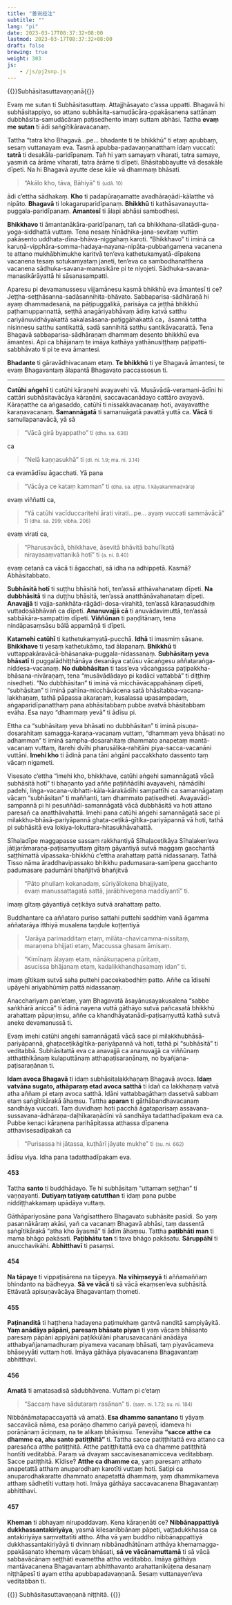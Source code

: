 ```yaml
---
title: "善说经注"
subtitle: ""
lang: "pi"
date: 2023-03-17T08:37:32+08:00
lastmod: 2023-03-17T08:37:32+08:00
draft: false
brewing: true
weight: 303
js:
    - /js/pj2snp.js
---
```


{{<subtitle>}}Subhāsitasuttavaṇṇanā{{</subtitle>}}

Evaṃ me sutan ti Subhāsitasuttaṃ. Attajjhāsayato c’assa uppatti. Bhagavā hi subhāsitappiyo, so attano subhāsita-samudācāra-ppakāsanena sattānaṃ dubbhāsita-samudācāraṃ paṭisedhento imaṃ suttam abhāsi. Tattha **evaṃ me sutan** ti ādi saṅgītikāravacanaṃ.

Tattha “tatra kho Bhagavā…pe… bhadante ti te bhikkhū” ti etaṃ apubbaṃ, sesaṃ vuttanayam eva. Tasmā apubba-padavaṇṇanattham idaṃ vuccati: **tatrā** ti desakāla-paridīpanaṃ. Tañ hi yaṃ samayaṃ viharati, tatra samaye, yasmiñ ca ārāme viharati, tatra ārāme ti dīpeti. Bhāsitabbayutte vā desakāle dīpeti. Na hi Bhagavā ayutte dese kāle vā dhammaṃ bhāsati.

> “Akālo kho, tāva, Bāhiyā” ti <small>(udā. 10)</small>

ādi c’ettha sādhakaṃ. **Kho** ti padapūraṇamatte avadhāraṇādi-kālatthe vā nipāto. **Bhagavā** ti lokagaruparidīpanaṃ. **Bhikkhū** ti kathāsavanayutta-puggala-paridīpanaṃ. **Āmantesī** ti ālapi abhāsi sambodhesi.

**Bhikkhavo** ti āmantanākāra-paridīpanaṃ, tañ ca bhikkhana-sīlatādi-guṇa-yoga-siddhattā vuttaṃ. Tena nesaṃ hīnādhika-jana-sevitaṃ vuttiṃ pakāsento uddhata-dīna-bhāva-niggahaṃ karoti. “Bhikkhavo” ti iminā ca karuṇā-vipphāra-somma-hadaya-nayana-nipāta-pubbaṅgamena vacanena te attano mukhābhimukhe karitvā ten’eva kathetukamyatā-dīpakena vacanena tesaṃ sotukamyataṃ janeti, ten’eva ca sambodhanatthena vacanena sādhuka-savana-manasikāre pi te niyojeti. Sādhuka-savana-manasikārāyattā hi sāsanasampatti.

Aparesu pi devamanussesu vijjamānesu kasmā bhikkhū eva āmantesī ti ce? Jeṭṭha-seṭṭhāsanna-sadāsannihita-bhāvato. Sabbaparisa-sādhāraṇā hi ayaṃ dhammadesanā, na pāṭipuggalikā, parisāya ca jeṭṭhā bhikkhū paṭhamuppannattā, seṭṭhā anagāriyabhāvaṃ ādiṃ katvā satthu cariyānuvidhāyakattā sakalasāsana-paṭiggāhakattā ca，āsannā tattha nisinnesu satthu santikattā, sadā sannihitā satthu santikāvacarattā. Tena Bhagavā sabbaparisa-sādhāraṇaṃ dhammaṃ desento bhikkhū eva āmantesi. Api ca bhājanaṃ te imāya kathāya yathānusiṭṭhaṃ paṭipatti-sabbhāvato ti pi te eva āmantesi.

**Bhadante** ti gāravādhivacanam etaṃ. **Te bhikkhū** ti ye Bhagavā āmantesi, te evaṃ Bhagavantaṃ ālapantā Bhagavato paccassosun ti.

---

**Catūhi aṅgehī** ti catūhi kāraṇehi avayavehi vā. Musāvādā-veramaṇi-ādīni hi cattāri subhāsitavācāya kāraṇāni, saccavacanādayo cattāro avayavā. Kāraṇatthe ca aṅgasaddo, catūhī ti nissakkavacanaṃ hoti, avayavatthe karaṇavacanaṃ. **Samannāgatā** ti samanuāgatā pavattā yuttā ca. **Vācā** ti samullapanavācā, yā sā

> “Vācā girā byappatho” ti <small>(dha. sa. 636)</small>

ca

> “Nelā kaṇṇasukhā” ti <small>(dī. ni. 1.9; ma. ni. 3.14)</small>

ca evamādīsu āgacchati. Yā pana

> “Vācāya ce kataṃ kamman” ti <small>(dha. sa. aṭṭha. 1 kāyakammadvāra)</small>

evaṃ viññatti ca,

> “Yā catūhi vacīduccaritehi ārati virati…pe… ayaṃ vuccati sammāvācā” ti <small>(dha. sa. 299; vibha. 206)</small>

evaṃ virati ca,

> “Pharusavācā, bhikkhave, āsevitā bhāvitā bahulīkatā nirayasaṃvattanikā hotī” ti <small>(a. ni. 8.40)</small>

evaṃ cetanā ca vācā ti āgacchati, sā idha na adhippetā. Kasmā? Abhāsitabbato.

**Subhāsitā hotī** ti suṭṭhu bhāsitā hoti, ten’assā atthāvahanataṃ dīpeti. **Na dubbhāsitā** ti na duṭṭhu bhāsitā, ten’assā anatthānāvahanataṃ dīpeti. **Anavajjā** ti vajja-saṅkhāta-rāgādi-dosa-virahitā, ten’assā kāraṇasuddhiṃ vuttadosābhāvañ ca dīpeti. **Ananuvajjā cā** ti anuvādavimuttā, ten’assā sabbākāra-sampattiṃ dīpeti. **Viññūnan** ti paṇḍitānaṃ, tena nindāpasaṃsāsu bālā appamāṇā ti dīpeti.

**Katamehi catūhī** ti kathetukamyatā-pucchā. **Idhā** ti imasmiṃ sāsane. **Bhikkhave** ti yesaṃ kathetukāmo, tad ālapanaṃ. **Bhikkhū** ti vuttappakāravācā-bhāsanaka-puggala-nidassanaṃ. **Subhāsitaṃ yeva bhāsatī** ti puggalādhiṭṭhānāya desanāya catūsu vācaṅgesu aññataraṅga-niddesa-vacanaṃ. **No dubbhāsitan** ti tass’eva vācaṅgassa paṭipakkha-bhāsana-nivāraṇaṃ, tena “musāvādādayo pi kadāci vattabbā” ti diṭṭhiṃ nisedheti. “No dubbhāsitan” ti iminā vā micchāvācappahānaṃ dīpeti, “subhāsitan” ti iminā pahīna-micchāvācena satā bhāsitabba-vacana-lakkhaṇaṃ, tathā pāpassa akaraṇaṃ, kusalassa upasampadaṃ, aṅgaparidīpanatthaṃ pana abhāsitabbaṃ pubbe avatvā bhāsitabbam evāha. Esa nayo “dhammaṃ yevā” ti ādīsu pi.

Ettha ca “subhāsitaṃ yeva bhāsati no dubbhāsitan” ti iminā pisuṇa-dosarahitaṃ samagga-karaṇa-vacanaṃ vuttaṃ, “dhammaṃ yeva bhāsati no adhamman” ti iminā sampha-dosarahitaṃ dhammato anapetaṃ mantā-vacanaṃ vuttaṃ, itarehi dvīhi pharusālika-rahitāni piya-sacca-vacanāni vuttāni. **Imehi kho** ti ādinā pana tāni aṅgāni paccakkhato dassento taṃ vācaṃ nigameti.

Visesato c’ettha “imehi kho, bhikkhave, catūhi aṅgehi samannāgatā vācā subhāsitā hotī” ti bhaṇanto yad aññe paṭiññādīhi avayavehi, nāmādīhi padehi, liṅga-vacana-vibhatti-kāla-kārakādīhi sampattīhi ca samannāgataṃ vācaṃ “subhāsitan” ti maññanti, taṃ dhammato paṭisedheti. Avayavādi-sampannā pi hi pesuññādi-samannāgatā vācā dubbhāsitā va hoti attano paresañ ca anatthāvahattā. Imehi pana catūhi aṅgehi samannāgatā sace pi milakkhu-bhāsā-pariyāpannā ghaṭa-ceṭikā-gītika-pariyāpannā vā hoti, tathā pi subhāsitā eva lokiya-lokuttara-hitasukhāvahattā.

Sīhaḷadīpe maggapasse sassaṃ rakkhantiyā Sīhaḷaceṭikāya Sīhaḷaken’eva jātijarāmaraṇa-paṭisaṃyuttaṃ gītaṃ gāyantiyā sutvā maggaṃ gacchantā saṭṭhimattā vipassaka-bhikkhū c’ettha arahattaṃ pattā nidassanaṃ. Tathā Tisso nāma āraddhavipassako bhikkhu padumasara-samīpena gacchanto padumasare padumāni bhañjitvā bhañjitvā

> “Pāto phullaṃ kokanadaṃ, sūriyālokena bhajjiyate,  
> evaṃ manussattagatā sattā, jarābhivegena maddīyantī” ti.

imaṃ gītaṃ gāyantiyā ceṭikāya sutvā arahattaṃ patto.

Buddhantare ca aññataro puriso sattahi puttehi saddhiṃ vanā āgamma aññatarāya itthiyā musalena taṇḍule koṭṭentiyā

> “Jarāya parimadditaṃ etaṃ, milāta-chavicamma-nissitaṃ,  
> maraṇena bhijjati etaṃ, Maccussa ghasam āmisaṃ.

> “Kimīnaṃ ālayaṃ etaṃ, nānākuṇapena pūritaṃ,  
> asucissa bhājanaṃ etaṃ, kadalikkhandhasamaṃ idan” ti.

imaṃ gītikaṃ sutvā saha puttehi paccekabodhiṃ patto. Aññe ca īdisehi upāyehi ariyabhūmiṃ pattā nidassanaṃ.

Anacchariyaṃ pan’etaṃ, yaṃ Bhagavatā āsayānusayakusalena “sabbe saṅkhārā aniccā” ti ādinā nayena vuttā gāthāyo sutvā pañcasatā bhikkhū arahattaṃ pāpuṇiṃsu, aññe ca khandhāyatanādi-paṭisaṃyuttā kathā sutvā aneke devamanussā ti.

Evaṃ imehi catūhi aṅgehi samannāgatā vācā sace pi milakkhubhāsā-pariyāpannā, ghaṭaceṭikāgītika-pariyāpannā vā hoti, tathā pi “subhāsitā” ti veditabbā. Subhāsitattā eva ca anavajjā ca ananuvajjā ca viññūnaṃ atthatthikānaṃ kulaputtānaṃ atthapaṭisaraṇānaṃ, no byañjana-paṭisaraṇānan ti.

**Idam avoca Bhagavā** ti idaṃ subhāsitalakkhaṇaṃ Bhagavā avoca. **Idaṃ vatvāna sugato, athāparaṃ etad avoca satthā** ti idañ ca lakkhaṇaṃ vatvā atha aññam pi etaṃ avoca satthā. Idāni vattabbagāthaṃ dassetvā sabbam etaṃ saṅgītikārakā āhaṃsu. Tattha **aparan** ti gāthābandhavacanaṃ sandhāya vuccati. Taṃ duvidhaṃ hoti pacchā āgataparisaṃ assavana-sussavana-ādhāraṇa-daḷhīkaraṇādīni vā sandhāya tadatthadīpakam eva ca. Pubbe kenaci kāraṇena parihāpitassa atthassa dīpanena atthavisesadīpakañ ca

> “Purisassa hi jātassa, kuṭhārī jāyate mukhe” ti <small>(su. ni. 662)</small>

ādīsu viya. Idha pana tadatthadīpakam eva.

#### 453

Tattha **santo** ti buddhādayo. Te hi subhāsitaṃ “uttamaṃ seṭṭhan” ti vaṇṇayanti. **Dutiyaṃ tatiyaṃ catutthan** ti idaṃ pana pubbe niddiṭṭhakkamaṃ upādāya vuttaṃ.

Gāthāpariyosāne pana Vaṅgīsatthero Bhagavato subhāsite pasīdi. So yaṃ pasannākāraṃ akāsi, yañ ca vacanaṃ Bhagavā abhāsi, taṃ dassentā saṅgītikārakā “atha kho āyasmā” ti ādim āhaṃsu. Tattha **paṭibhāti man** ti mama bhāgo pakāsati. **Paṭibhātu tan** ti tava bhāgo pakāsatu. **Sāruppāhī** ti anucchavikāhi. **Abhitthavī** ti pasaṃsi.

#### 454

**Na tāpaye** ti vippaṭisārena na tāpeyya. **Na vihiṃseyyā** ti aññamaññaṃ bhindanto na bādheyya. **Sā ve vācā** ti sā vācā ekaṃsen’eva subhāsitā. Ettāvatā apisuṇavācāya Bhagavantaṃ thometi.

#### 455

**Paṭinanditā** ti haṭṭhena hadayena paṭimukhaṃ gantvā nanditā sampiyāyitā. **Yaṃ anādāya pāpāni, paresaṃ bhāsate piyan** ti yaṃ vācaṃ bhāsanto paresaṃ pāpāni appiyāni paṭikkūlāni pharusavacanāni anādāya atthabyañjanamadhuraṃ piyameva vacanaṃ bhāsati, taṃ piyavācameva bhāseyyāti vuttaṃ hoti. Imāya gāthāya piyavacanena Bhagavantaṃ abhitthavi.

#### 456

**Amatā** ti amatasadisā sādubhāvena. Vuttam pi c’etaṃ

> “Saccaṃ have sādutaraṃ rasānan” ti. <small>(saṃ. ni. 1.73; su. ni. 184)</small>

Nibbānāmatapaccayattā vā amatā. **Esa dhammo sanantano** ti yāyaṃ saccavācā nāma, esa porāṇo dhammo cariyā paveṇī, idameva hi porāṇānaṃ āciṇṇaṃ, na te alikaṃ bhāsiṃsu. Tenevāha **“sacce atthe ca dhamme ca, ahu santo patiṭṭhitā”** ti. Tattha sacce patiṭṭhitattā eva attano ca paresañca atthe patiṭṭhitā. Atthe patiṭṭhitattā eva ca dhamme patiṭṭhitā hontīti veditabbā. Paraṃ vā dvayaṃ saccavisesanamicceva veditabbaṃ. Sacce patiṭṭhitā. Kīdise? **Atthe ca dhamme ca**, yaṃ paresaṃ atthato anapetattā atthaṃ anuparodhaṃ karotīti vuttaṃ hoti. Satipi ca anuparodhakaratte dhammato anapetattā dhammaṃ, yaṃ dhammikameva atthaṃ sādhetīti vuttaṃ hoti. Imāya gāthāya saccavacanena Bhagavantaṃ abhitthavi.

#### 457

**Kheman** ti abhayaṃ nirupaddavaṃ. Kena kāraṇenāti ce? **Nibbānappattiyā dukkhassantakiriyāya**, yasmā kilesanibbānaṃ pāpeti, vaṭṭadukkhassa ca antakiriyāya saṃvattatīti attho. Atha vā yaṃ buddho nibbānappattiyā dukkhassantakiriyāyā ti dvinnaṃ nibbānadhātūnam atthāya khemamagga-ppakāsanato khemaṃ vācaṃ bhāsati, **sā ve vācānamuttamā** ti sā vācā sabbavācānaṃ seṭṭhāti evamettha attho veditabbo. Imāya gāthāya mantāvacanena Bhagavantaṃ abhitthavanto arahattanikūṭena desanaṃ niṭṭhāpesī ti ayam ettha apubbapadavaṇṇanā. Sesaṃ vuttanayen’eva veditabban ti.

{{<eof>}}
    Subhāsitasuttavaṇṇanā niṭṭhitā.
{{</eof>}}